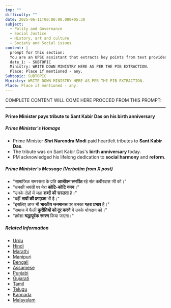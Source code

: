 ```yaml
---
imp: ""
difficulty: ""
date: 2025-06-11T00:00:00.000+05:30
subject:
  - Polity and Governance
  - Social Justice
  - History, art and culture
  - Society and Social issues
content: |
  prompt for this section:
  You are an UPSC assistant that extracts key points from text provided by the user. Output ONLY the key points without additional comments. ENSURE 100% FACTUAL CORRECTNESS. take out the 5 most important from exam perspective. keypoints in a way that it covers the complete content in bullet points, each bullet point not more than 12 words.
  date_1: - SUBTOPIC
  Ministry: WRITE DOWN MINISTRY HERE AS PER THE PIB EXTRACTION.
  Place: Place if mentioned - any.
Subtopic: SUBTOPIC
Ministry: WRITE DOWN MINISTRY HERE AS PER THE PIB EXTRACTION.
Place: Place if mentioned - any.
---
```


COMPLETE CONTENT WILL COME HERE PROCCED FROM THIS PROMPT:

---

#### Prime Minister pays tribute to Sant Kabir Das on his birth anniversary

##### Prime Minister's Homage
- Prime Minister **Shri Narendra Modi** paid heartfelt tributes to **Sant Kabir Das**.
- The tribute was on Sant Kabir Das's **birth anniversary** today.
- PM acknowledged his lifelong dedication to **social harmony** and **reform**.

##### Prime Minister's Message (Verbatim from X post)
- "सामाजिक समरसता के प्रति **आजीवन समर्पित** रहे संत कबीरदास जी को।"
- "उनकी जयंती पर मेरा **कोटि-कोटि नमन**।"
- "उनके दोहों में जहां **शब्दों की सरलता** है।"
- "वहीं **भावों की प्रगाढ़ता** भी है।"
- "इसलिए आज भी **भारतीय जनमानस** पर उनका **गहरा प्रभाव** है।"
- "समाज में फैली **कुरीतियों को दूर करने** में उनके योगदान को।"
- "हमेशा **श्रद्धापूर्वक स्मरण** किया जाएगा।"

##### Related Information
- [Urdu](https://pib.gov.in/PressReleasePage.aspx?PRID=2135555)
- [Hindi](https://pib.gov.in/PressReleasePage.aspx?PRID=2135567)
- [Marathi](https://pib.gov.in/PressReleasePage.aspx?PRID=2135632)
- [Manipuri](https://pib.gov.in/PressReleasePage.aspx?PRID=2135644)
- [Bengali](https://pib.gov.in/PressReleasePage.aspx?PRID=2135618)
- [Assamese](https://pib.gov.in/PressReleasePage.aspx?PRID=2135579)
- [Punjabi](https://pib.gov.in/PressReleasePage.aspx?PRID=2135660)
- [Gujarati](https://pib.gov.in/PressReleasePage.aspx?PRID=2135545)
- [Tamil](https://pib.gov.in/PressReleasePage.aspx?PRID=2135609)
- [Telugu](https://pib.gov.in/PressReleasePage.aspx?PRID=2135572)
- [Kannada](https://pib.gov.in/PressReleasePage.aspx?PRID=2135635)
- [Malayalam](https://pib.gov.in/PressReleasePage.aspx?PRID=2135571)